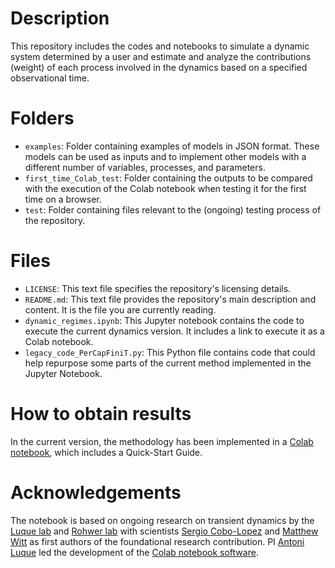 # Description
This repository includes the codes and notebooks to simulate a dynamic system determined by a user and estimate and analyze the contributions (weight) of each process involved in the dynamics based on a specified observational time.

# Folders
+ `examples`: Folder containing examples of models in JSON format. These models can be used as inputs and to implement other models with a different number of variables, processes, and parameters.
+ `first_time_Colab_test`: Folder containing the outputs to be compared with the execution of the Colab notebook when testing it for the first time on a browser.
+ `test`: Folder containing files relevant to the (ongoing) testing process of the repository.

# Files
+ `LICENSE`: This text file specifies the repository's licensing details.
+ `README.md`: This text file provides the repository's main description and content. It is the file you are currently reading.
+ `dynamic_regimes.ipynb`: This Jupyter notebook contains the code to execute the current dynamics version. It includes a link to execute it as a Colab notebook.
+ `legacy_code_PerCapFiniT.py`: This Python file contains code that could help repurpose some parts of the current method implemented in the Jupyter Notebook.

# How to obtain results
In the current version, the methodology has been implemented in a [Colab notebook](https://github.com/luquelab/dynamics/blob/main/dynamic_regimes.ipynb), which includes a Quick-Start Guide.

# Acknowledgements
The notebook is based on ongoing research on transient dynamics by the [Luque lab](https://www.luquelab.com/) and [Rohwer lab](https://coralandphage.org/) with scientists [Sergio Cobo-Lopez](https://scholar.google.com/citations?user=m6m1HV4AAAAJ&hl=en) and [Matthew Witt](https://www.linkedin.com/in/matthew-witt-45b37159/) as first authors of the foundational research contribution. PI [Antoni Luque](https://scholar.google.com/citations?user=ytvnI68AAAAJ&hl=en) led the development of the [Colab notebook software](https://github.com/luquelab/dynamics).
